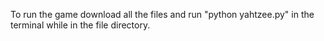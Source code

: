 To run the game download all the files and run "python yahtzee.py" in the terminal while in the file directory.
